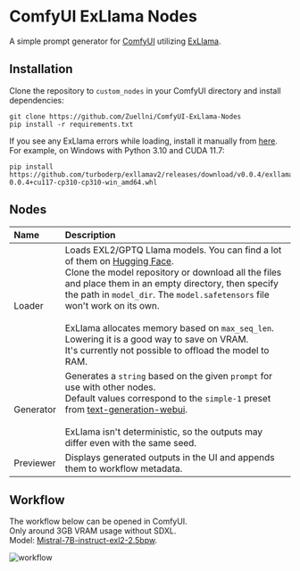 # ComfyUI ExLlama Nodes
A simple prompt generator for [ComfyUI](https://github.com/comfyanonymous/ComfyUI) utilizing [ExLlama](https://github.com/turboderp/exllamav2).

## Installation
Clone the repository to `custom_nodes` in your ComfyUI directory and install dependencies:
```
git clone https://github.com/Zuellni/ComfyUI-ExLlama-Nodes
pip install -r requirements.txt
```

If you see any ExLlama errors while loading, install it manually from [here](https://github.com/turboderp/exllamav2/releases/latest).<br>
For example, on Windows with Python 3.10 and CUDA 11.7:
```
pip install https://github.com/turboderp/exllamav2/releases/download/v0.0.4/exllamav2-0.0.4+cu117-cp310-cp310-win_amd64.whl
```

## Nodes
Name | Description
:--- | :---
Loader | Loads EXL2/GPTQ Llama models. You can find a lot of them on [Hugging Face](https://huggingface.co/TheBloke).<br>Clone the model repository or download all the files and place them in an empty directory, then specify the path in `model_dir`. The `model.safetensors` file won't work on its own.<br><br>ExLlama allocates memory based on `max_seq_len`. Lowering it is a good way to save on VRAM.<br>It's currently not possible to offload the model to RAM.
Generator | Generates a `string` based on the given `prompt` for use with other nodes.<br>Default values correspond to the `simple-1` preset from [text-generation-webui](https://github.com/oobabooga/text-generation-webui).<br><br>ExLlama isn't deterministic, so the outputs may differ even with the same seed.
Previewer | Displays generated outputs in the UI and appends them to workflow metadata.

## Workflow
The workflow below can be opened in ComfyUI.<br>
Only around 3GB VRAM usage without SDXL.<br>
Model: [Mistral-7B-instruct-exl2-2.5bpw](https://huggingface.co/turboderp/Mistral-7B-instruct-exl2/tree/2.5bpw).

![workflow](https://github.com/Zuellni/ComfyUI-ExLlama-Nodes/assets/123005779/09da1788-f879-4076-baea-b257dd682ded)
